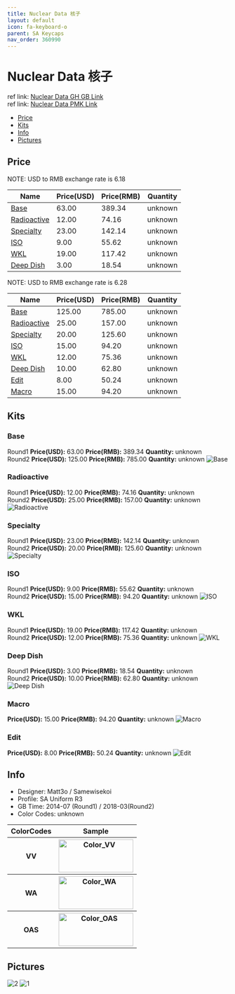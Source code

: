 ```yaml
---
title: Nuclear Data 核子
layout: default
icon: fa-keyboard-o
parent: SA Keycaps
nav_order: 360990
---
```


# Nuclear Data 核子

ref link: [Nuclear Data GH GB Link](https://geekhack.org/index.php?topic=61198.0)   
ref link: [Nuclear Data PMK Link](https://pimpmykeyboard.com/sa-nuclear-data-keyset/)

* [Price](#price)
* [Kits](#kits)
* [Info](#info)
* [Pictures](#pictures)


## Price  
NOTE: USD to RMB exchange rate is 6.18

| Name          | Price(USD)    |  Price(RMB) |  Quantity |
| ------------- | ------------- |  ---------- |  -------- |
|[Base](#base)|63.00|389.34|unknown|
|[Radioactive](#radioactive)|12.00|74.16|unknown|
|[Specialty](#specialty)|23.00|142.14|unknown|
|[ISO](#iso)|9.00|55.62|unknown|
|[WKL](#wkl)|19.00|117.42|unknown|
|[Deep Dish](#deepdish)|3.00|18.54|unknown|

NOTE: USD to RMB exchange rate is 6.28

| Name          | Price(USD)    |  Price(RMB) | Quantity |
| ------------- | ------------- |  ---------- | -------- |
|[Base](#base)|125.00|785.00|unknown|
|[Radioactive](#radioactive)|25.00|157.00|unknown|
|[Specialty](#specialty)|20.00|125.60|unknown|
|[ISO](#iso)|15.00|94.20|unknown|
|[WKL](#wkl)|12.00|75.36|unknown|
|[Deep Dish](#deepdish)|10.00|62.80|unknown|
|[Edit](#edit)|8.00|50.24|unknown|
|[Macro](#macro)|15.00|94.20|unknown|


## Kits
### Base
Round1 **Price(USD):** 63.00    **Price(RMB):** 389.34    **Quantity:** unknown  
Round2 **Price(USD):** 125.00    **Price(RMB):** 785.00    **Quantity:** unknown
<img src="{{ 'assets/images/sa-keycaps/nucleardata/kits_pics/base.png' | relative_url }}" alt="Base" class="image featured">

### Radioactive
Round1 **Price(USD):** 12.00    **Price(RMB):** 74.16    **Quantity:** unknown  
Round2 **Price(USD):** 25.00    **Price(RMB):** 157.00    **Quantity:** unknown
<img src="{{ 'assets/images/sa-keycaps/nucleardata/kits_pics/radioactive.png' | relative_url }}" alt="Radioactive" class="image featured">

### Specialty
Round1 **Price(USD):** 23.00    **Price(RMB):** 142.14    **Quantity:** unknown  
Round2 **Price(USD):** 20.00    **Price(RMB):** 125.60    **Quantity:** unknown
<img src="{{ 'assets/images/sa-keycaps/nucleardata/kits_pics/specialty.png' | relative_url }}" alt="Specialty" class="image featured">

### ISO
Round1 **Price(USD):** 9.00    **Price(RMB):** 55.62    **Quantity:** unknown  
Round2 **Price(USD):** 15.00    **Price(RMB):** 94.20    **Quantity:** unknown
<img src="{{ 'assets/images/sa-keycaps/nucleardata/kits_pics/iso.png' | relative_url }}" alt="ISO" class="image featured">

### WKL
Round1 **Price(USD):** 19.00    **Price(RMB):** 117.42    **Quantity:** unknown  
Round2 **Price(USD):** 12.00    **Price(RMB):** 75.36    **Quantity:** unknown
<img src="{{ 'assets/images/sa-keycaps/nucleardata/kits_pics/wkl.png' | relative_url }}" alt="WKL" class="image featured">

### Deep Dish
Round1 **Price(USD):** 3.00    **Price(RMB):** 18.54    **Quantity:** unknown  
Round2 **Price(USD):** 10.00    **Price(RMB):** 62.80    **Quantity:** unknown
<img src="{{ 'assets/images/sa-keycaps/nucleardata/kits_pics/deep-dish.png' | relative_url }}" alt="Deep Dish" class="image featured">

### Macro
**Price(USD):** 15.00    **Price(RMB):** 94.20    **Quantity:** unknown
<img src="{{ 'assets/images/sa-keycaps/nucleardata/kits_pics/macro.png' | relative_url }}" alt="Macro" class="image featured">

### Edit
**Price(USD):** 8.00    **Price(RMB):** 50.24    **Quantity:** unknown
<img src="{{ 'assets/images/sa-keycaps/nucleardata/kits_pics/edit.png' | relative_url }}" alt="Edit" class="image featured">


## Info
* Designer: Matt3o / Samewisekoi
* Profile: SA Uniform R3
* GB Time: 2014-07 (Round1) / 2018-03(Round2)
* Color Codes: unknown  

<table style="width:100%">
  <tr>
    <th>ColorCodes</th>
    <th>Sample</th>
  </tr>
  <tr>
    <th>VV</th>
    <th><img src="{{ 'assets/images/sa-keycaps/SP_ColorCodes/abs/SP_Abs_ColorCodes_VV.png' | relative_url }}" alt="Color_VV" height="75" width="170"></th>
  </tr>
  <tr>
    <th>WA</th>
    <th><img src="{{ 'assets/images/sa-keycaps/SP_ColorCodes/abs/SP_Abs_ColorCodes_WA.png' | relative_url }}" alt="Color_WA" height="75" width="170"></th>
  </tr>
  <tr>
    <th>OAS</th>
    <th><img src="{{ 'assets/images/sa-keycaps/SP_ColorCodes/abs/SP_Abs_ColorCodes_OAS.png' | relative_url }}" alt="Color_OAS" height="75" width="170"></th>
  </tr>
</table>

## Pictures
<img src="{{ 'assets/images/sa-keycaps/nucleardata/rendering_pics/2.jpg' | relative_url }}" alt="2" class="image featured">
<img src="{{ 'assets/images/sa-keycaps/nucleardata/rendering_pics/1.jpg' | relative_url }}" alt="1" class="image featured">
